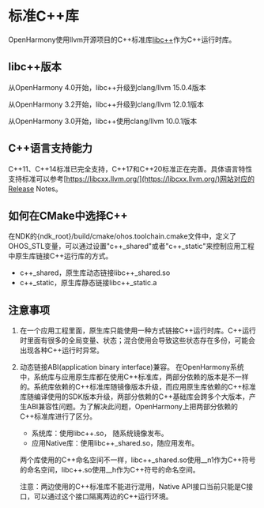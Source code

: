 
# 标准C++库

OpenHarmony使用llvm开源项目的C++标准库[libc++](https://libcxx.llvm.org/)作为C++运行时库。

## libc++版本

从OpenHarmony 4.0开始，libc++升级到clang/llvm 15.0.4版本

从OpenHarmony 3.2开始，libc++升级到clang/llvm 12.0.1版本

从OpenHarmony 3.0开始，libc++使用clang/llvm 10.0.1版本

## C++语言支持能力

C++11、C++14标准已完全支持，C++17和C++20标准正在完善。具体语言特性支持标准可以参考[https://libcxx.llvm.org/](https://libcxx.llvm.org/)网站对应的Release Notes。


## 如何在CMake中选择C++

在NDK的{ndk_root}/build/cmake/ohos.toolchain.cmake文件中，定义了OHOS_STL变量，可以通过设置"c++_shared"或者"c++_static"来控制应用工程中原生库链接C++运行库的方式。
* c++_shared，原生库动态链接libc++_shared.so
* c++_static，原生库静态链接libc++_static.a

## 注意事项

1. 在一个应用工程里面，原生库只能使用一种方式链接C++运行时库。C++运行时里面有很多的全局变量、状态；混合使用会导致这些状态存在多份，可能会出现各种C++运行时异常。

2. 动态链接ABI(application binary interface)兼容。 在OpenHarmony系统中，系统库与应用原生库都在使用C++标准库，两部分依赖的版本是不一样的。系统库依赖的C++标准库随镜像版本升级，而应用原生库依赖的C++标准库随编译使用的SDK版本升级，两部分依赖的C++基础库会跨多个大版本，产生ABI兼容性问题。为了解决此问题，OpenHarmony上把两部分依赖的C++标准库进行了区分。

    * 系统库：使用libc++.so， 随系统镜像发布。
    * 应用Native库：使用libc++_shared.so，随应用发布。

   两个库使用的C++命名空间不一样，libc++_shared.so使用__n1作为C++符号的命名空间，libc++.so使用__h作为C++符号的命名空间。

   注意：两边使用的C++标准库不能进行混用，Native API接口当前只能是C接口，可以通过这个接口隔离两边的C++运行环境。
